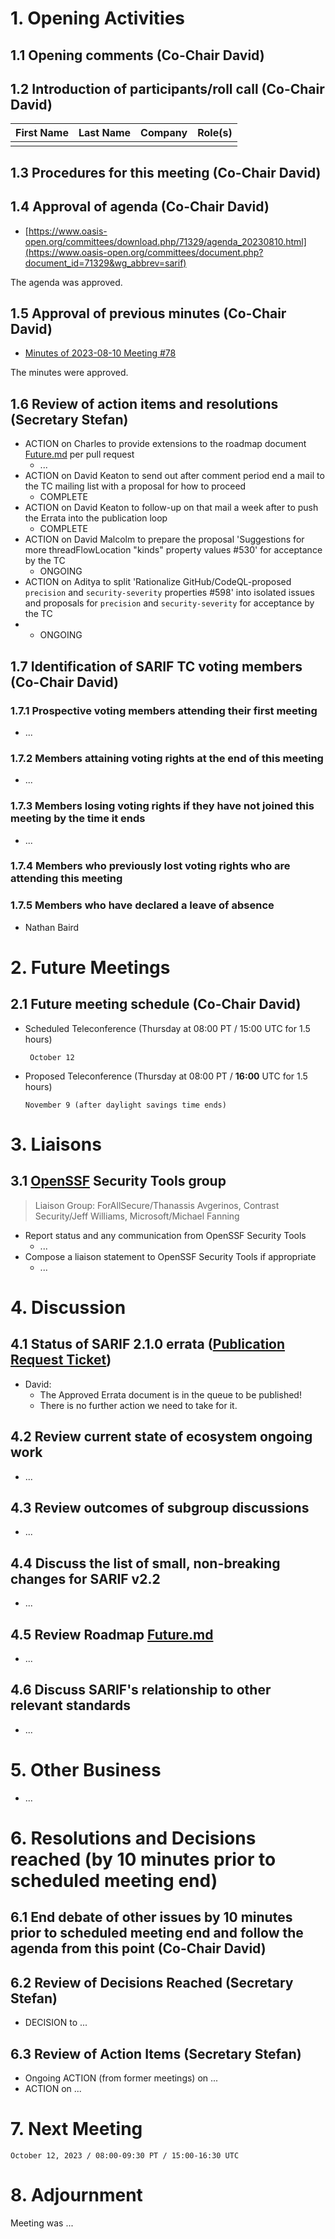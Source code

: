 # 1. Opening Activities

## 1.1 Opening comments (Co-Chair David)

## 1.2 Introduction of participants/roll call (Co-Chair David)

| First Name | Last Name | Company           | Role(s)                 |
|:-----------|:----------|:------------------|:------------------------|
|            |           |                   |                         |

## 1.3 Procedures for this meeting (Co-Chair David)

## 1.4 Approval of agenda (Co-Chair David)

* [https://www.oasis-open.org/committees/download.php/71329/agenda_20230810.html](https://www.oasis-open.org/committees/document.php?document_id=71329&wg_abbrev=sarif)

The agenda was approved.

## 1.5 Approval of previous minutes (Co-Chair David)

* [Minutes of 2023-08-10 Meeting #78](https://www.oasis-open.org/committees/document.php?document_id=71255&wg_abbrev=sarif)

The minutes were approved.

## 1.6 Review of action items and resolutions (Secretary Stefan)

* ACTION on Charles to provide extensions to the roadmap document [Future.md](https://github.com/oasis-tcs/sarif-spec/blob/main/Future.md) per pull request
  * ... 
* ACTION on David Keaton to send out after comment period end a mail to the TC mailing list with a proposal for how to proceed
  * COMPLETE 
* ACTION on David Keaton to follow-up on that mail a week after to push the Errata into the publication loop
  * COMPLETE 
* ACTION on David Malcolm to prepare the proposal 'Suggestions for more threadFlowLocation "kinds" property values #530' for acceptance by the TC
  * ONGOING 
* ACTION on Aditya to split 'Rationalize GitHub/CodeQL-proposed `precision` and `security-severity` properties #598' into isolated issues and proposals for `precision` and `security-severity` for acceptance by the TC
* * ONGOING

## 1.7 Identification of SARIF TC voting members (Co-Chair David)

### 1.7.1 Prospective voting members attending their first meeting

* ...

### 1.7.2 Members attaining voting rights at the end of this meeting

* ...

### 1.7.3 Members losing voting rights if they have not joined this meeting by the time it ends

* ...

### 1.7.4 Members who previously lost voting rights who are attending this meeting

### 1.7.5 Members who have declared a leave of absence

* Nathan Baird

# 2. Future Meetings

## 2.1 Future meeting schedule (Co-Chair David)

- Scheduled Teleconference (Thursday at 08:00 PT / 15:00 UTC for 1.5 hours)
    ```
     October 12
    ```
- Proposed Teleconference (Thursday at 08:00 PT / **16:00** UTC for 1.5 hours)
    ```
    November 9 (after daylight savings time ends)
    ```

# 3. Liaisons

## 3.1 [OpenSSF](https://openssf.org/) Security Tools group

> Liaison Group: ForAllSecure/Thanassis Avgerinos, Contrast Security/Jeff Williams, Microsoft/Michael Fanning

* Report status and any communication from OpenSSF Security Tools
  * ...
* Compose a liaison statement to OpenSSF Security Tools if appropriate
  * ...

# 4. Discussion

## 4.1 Status of SARIF 2.1.0 errata ([Publication Request Ticket](https://issues.oasis-open.org/browse/TCADMIN-4409))

* David:
  * The Approved Errata document is in the queue to be published!
  * There is no further action we need to take for it.

## 4.2 Review current state of ecosystem ongoing work

* ...

## 4.3 Review outcomes of subgroup discussions

* ...

## 4.4 Discuss the list of small, non-breaking changes for SARIF v2.2

* ...

## 4.5 Review Roadmap [Future.md](https://github.com/oasis-tcs/sarif-spec/blob/main/Future.md)

* ...

## 4.6 Discuss SARIF's relationship to other relevant standards

* ...

# 5. Other Business

* ...

# 6. Resolutions and Decisions reached (by 10 minutes prior to scheduled meeting end)

## 6.1 End debate of other issues by 10 minutes prior to scheduled meeting end and follow the agenda from this point (Co-Chair David)

## 6.2 Review of Decisions Reached (Secretary Stefan)

* DECISION to ...

## 6.3 Review of Action Items (Secretary Stefan)

* Ongoing ACTION (from former meetings) on ...
* ACTION on ...

# 7. Next Meeting

  ```
  October 12, 2023 / 08:00-09:30 PT / 15:00-16:30 UTC
  ```

# 8. Adjournment

Meeting was ...


